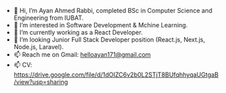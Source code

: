 - 👋 Hi, I’m Ayan Ahmed Rabbi, completed BSc in Computer Science and Engineering from IUBAT.
- 👀 I’m interested in Software Development & Mchine Learning.
- 🌱 I’m currently working as a React Developer.
- 💞️ I’m looking Junior Full Stack Developer position (React.js, Next.js, Node.js, Laravel).
- 📫 Reach me on  Gmail:  helloayan171@gmail.com
- 📫 CV: https://drive.google.com/file/d/1dOIZC6v2b0L2STjT8BUfqhhyqaUGtgaB/view?usp=sharing

<!---
HelloAyan/HelloAyan is a ✨ special ✨ repository because its `README.md` (this file) appears on your GitHub profile.
You can click the Preview link to take a look at your changes.
--->
